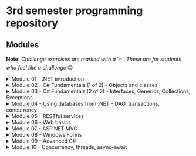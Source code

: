 # 3rd semester programming repository

## Modules 
**Note:** *Challenge exercises are marked with a* '⭐'. *These are for students who feel like a challenge* 😊
<details>
<summary>Module 01 - .NET introduction</summary>
  
 - [Hello World](https://github.com/UCN-programming-3-jfk/HelloWorld)  
 - [Command Line Calculator](https://github.com/UCN-programming-3-jfk/CommandLineCalculator)  
 - [Challenge exercise: Message Files ⭐](https://github.com/UCN-programming-3-jfk/MessageFilesChallenge) 
</details>
<details>
<summary>Module 02 - C# Fundamentals (1 of 2) - Objects and classes</summary>
  
 - [Company Class Exercise](https://github.com/UCN-programming-3-jfk/ClassExercise)
 - [Value and reference types demonstration](https://github.com/UCN-programming-3-jfk/ValueAndReferenceTypeDemonstration)  
 - [Adventure game (including challenge ⭐)](https://github.com/UCN-programming-3-jfk/AdventureGame)
</details>
<details>
<summary>Module 03 - C# Fundamentals (2 of 2) - Interfaces, Generics, Collections, Exceptions </summary>
 
 - [IComparable Exercise Starter]( https://github.com/UCN-programming-3-jfk/IComparableExerciseStarter)  
 - [IComparable Exercise Solution](https://github.com/UCN-programming-3-jfk/IComparableExerciseSolution)  
 - [RentalService](https://github.com/UCN-programming-3-jfk/RentalService)
 - [Generic Pair/Odd Pair](https://github.com/UCN-programming-3-jfk/GenericPair)
 - [Card game hand class](https://github.com/UCN-programming-3-jfk/CardGameHandClass)
 - [Circular Collection](https://github.com/UCN-programming-3-jfk/CircularCollection)
 - [Exception Handling](https://github.com/UCN-programming-3-jfk/ExceptionHandling)
 - Challenge exercise: Bank Interface ⭐
   - [Starter code](https://github.com/UCN-programming-3-jfk/BankInterfaceExerciseStarter)
   - [Solution](https://github.com/UCN-programming-3-jfk/BankInterfaceExercise)
</details>
<details>
  <summary>Module 04 - Using databases from .NET - DAO, transactions, concurrency</summary>

 - [Business solution](https://github.com/UCN-programming-3-jfk/BusinessSolution)  
</details>
<details>
  <summary>Module 05 - RESTful services</summary>

 - [Account Web API](https://github.com/UCN-programming-3-jfk/AccountWebApi)
 - [Sample RestSharp based client app](https://github.com/UCN-programming-3-jfk/RestSharpTester)
</details>
<details>
  <summary>Module 06 - Web basics</summary>

 - [Solutions for exercises](https://github.com/UCN-programming-3-jfk/Web-basics-solutions)
</details>
<details>
  <summary>Module 07 - ASP.NET MVC</summary>

 - [Solution for the MovieSite exercise](https://github.com/UCN-programming-3-jfk/MovieSite)
</details>
<details>
  <summary>Module 08 - Windows Forms</summary>
  
- [Simple Winforms calculator](https://github.com/UCN-programming-3-jfk/Calculator)
- [MessageBox.Show() and DialogResult](https://github.com/UCN-programming-3-jfk/MessageBoxShowAndDialogResult)
- [Companies windows app](https://github.com/UCN-programming-3-jfk/CompaniesWindowsApp)
- [Challenge exercise: CoolEdit ⭐](https://github.com/UCN-programming-3-jfk/CoolEdit)
</details>
<details>
  <summary>Module 09 - Advanced C#</summary>

 - [Extension methods](https://github.com/UCN-programming-3-jfk/ExtensionMethods)
 - [Lambda expressions](https://github.com/UCN-programming-3-jfk/SimpleLambdaExpressionsCalculator)
 - [Lambda expressions windows forms with filter](https://github.com/UCN-programming-3-jfk/LambdaFilterWinForm)
 - [Student LINQ](https://github.com/UCN-programming-3-jfk/StudentLinq)
</details>
<details>
  <summary>Module 10 - Concurrency, threads, async-await</summary>

 - [Running code in new thread](https://github.com/UCN-programming-3-jfk/RunningCodeInNewThread)
 - [Synchronized threads](https://github.com/UCN-programming-3-jfk/SynchronizedThreads)
 - [Task parallel template and solution](https://github.com/UCN-programming-3-jfk/TaskParallel)
 - [Running code in new thread using tasks](https://github.com/UCN-programming-3-jfk/RunningCodeInNewThreadUsingTasks)
 - [Synchronized threads using tasks](https://github.com/UCN-programming-3-jfk/SynchronizedThreadsUsingTasks)
 - [Asynchronous Web API](https://github.com/UCN-programming-3-jfk/AsyncWebApi)
 - [Fully asynchronous Web API](https://github.com/UCN-programming-3-jfk/FullyAsyncWebApi)
</details>


